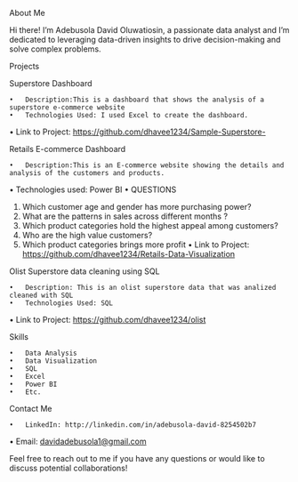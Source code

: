 About Me

Hi there! I’m Adebusola David Oluwatiosin, a passionate data analyst and I’m dedicated to leveraging data-driven insights to drive decision-making and solve complex problems.

Projects

Superstore Dashboard 

	•	Description:This is a dashboard that shows the analysis of a superstore e-commerce website 
	•	Technologies Used: I used Excel to create the dashboard.
  •	Link to Project: https://github.com/dhavee1234/Sample-Superstore-

Retails E-commerce Dashboard 

	•	Description:This is an E-commerce website showing the details and analysis of the customers and products.
  • Technologies used: Power BI
  • QUESTIONS
1. Which customer age and gender has more purchasing power?
2. What are the patterns in sales across different months ?
3. Which product categories hold the highest appeal among customers?
4. Who are the high value customers?
5. Which product categories brings more profit
  •	Link to Project: https://github.com/dhavee1234/Retails-Data-Visualization

Olist Superstore data cleaning using SQL 

	•	Description: This is an olist superstore data that was analized cleaned with SQL
	•	Technologies Used: SQL
  •	Link to Project: https://github.com/dhavee1234/olist
  
Skills

	•	Data Analysis
	•	Data Visualization
	•	SQL
	•	Excel
	•	Power BI
	•	Etc.

Contact Me

	•	LinkedIn: http://linkedin.com/in/adebusola-david-8254502b7
  •	Email: davidadebusola1@gmail.com

Feel free to reach out to me if you have any questions or would like to discuss potential collaborations!
